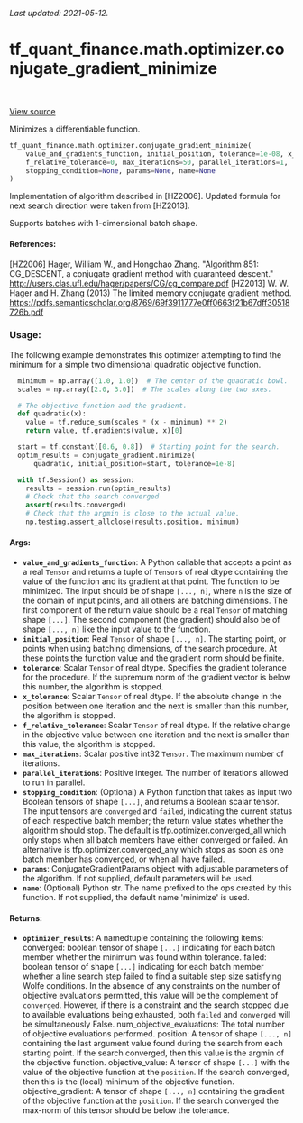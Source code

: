 <!--
This file is generated by a tool. Do not edit directly.
For open-source contributions the docs will be updated automatically.
-->

*Last updated: 2021-05-12.*

<div itemscope itemtype="http://developers.google.com/ReferenceObject">
<meta itemprop="name" content="tf_quant_finance.math.optimizer.conjugate_gradient_minimize" />
<meta itemprop="path" content="Stable" />
</div>

# tf_quant_finance.math.optimizer.conjugate_gradient_minimize

<!-- Insert buttons and diff -->

<table class="tfo-notebook-buttons tfo-api" align="left">
</table>

<a target="_blank" href="https://github.com/google/tf-quant-finance/blob/master/tf_quant_finance/math/optimizer/conjugate_gradient.py">View source</a>



Minimizes a differentiable function.

```python
tf_quant_finance.math.optimizer.conjugate_gradient_minimize(
    value_and_gradients_function, initial_position, tolerance=1e-08, x_tolerance=0,
    f_relative_tolerance=0, max_iterations=50, parallel_iterations=1,
    stopping_condition=None, params=None, name=None
)
```



<!-- Placeholder for "Used in" -->

Implementation of algorithm described in [HZ2006]. Updated formula for next
search direction were taken from [HZ2013].

Supports batches with 1-dimensional batch shape.

#### References:
[HZ2006] Hager, William W., and Hongchao Zhang. "Algorithm 851: CG_DESCENT,
  a conjugate gradient method with guaranteed descent."
  http://users.clas.ufl.edu/hager/papers/CG/cg_compare.pdf
[HZ2013] W. W. Hager and H. Zhang (2013) The limited memory conjugate gradient
  method.
  https://pdfs.semanticscholar.org/8769/69f3911777e0ff0663f21b67dff30518726b.pdf

### Usage:
The following example demonstrates this optimizer attempting to find the
minimum for a simple two dimensional quadratic objective function.

```python
  minimum = np.array([1.0, 1.0])  # The center of the quadratic bowl.
  scales = np.array([2.0, 3.0])  # The scales along the two axes.

  # The objective function and the gradient.
  def quadratic(x):
    value = tf.reduce_sum(scales * (x - minimum) ** 2)
    return value, tf.gradients(value, x)[0]

  start = tf.constant([0.6, 0.8])  # Starting point for the search.
  optim_results = conjugate_gradient.minimize(
      quadratic, initial_position=start, tolerance=1e-8)

  with tf.Session() as session:
    results = session.run(optim_results)
    # Check that the search converged
    assert(results.converged)
    # Check that the argmin is close to the actual value.
    np.testing.assert_allclose(results.position, minimum)
```

#### Args:


* <b>`value_and_gradients_function`</b>:  A Python callable that accepts a point as a
  real `Tensor` and returns a tuple of `Tensor`s of real dtype containing
  the value of the function and its gradient at that point. The function to
  be minimized. The input should be of shape `[..., n]`, where `n` is the
  size of the domain of input points, and all others are batching
  dimensions. The first component of the return value should be a real
  `Tensor` of matching shape `[...]`. The second component (the gradient)
  should also be of shape `[..., n]` like the input value to the function.
* <b>`initial_position`</b>: Real `Tensor` of shape `[..., n]`. The starting point, or
  points when using batching dimensions, of the search procedure. At these
  points the function value and the gradient norm should be finite.
* <b>`tolerance`</b>: Scalar `Tensor` of real dtype. Specifies the gradient tolerance
  for the procedure. If the supremum norm of the gradient vector is below
  this number, the algorithm is stopped.
* <b>`x_tolerance`</b>: Scalar `Tensor` of real dtype. If the absolute change in the
  position between one iteration and the next is smaller than this number,
  the algorithm is stopped.
* <b>`f_relative_tolerance`</b>: Scalar `Tensor` of real dtype. If the relative change
  in the objective value between one iteration and the next is smaller than
  this value, the algorithm is stopped.
* <b>`max_iterations`</b>: Scalar positive int32 `Tensor`. The maximum number of
  iterations.
* <b>`parallel_iterations`</b>: Positive integer. The number of iterations allowed to
  run in parallel.
* <b>`stopping_condition`</b>: (Optional) A Python function that takes as input two
  Boolean tensors of shape `[...]`, and returns a Boolean scalar tensor. The
  input tensors are `converged` and `failed`, indicating the current status
  of each respective batch member; the return value states whether the
  algorithm should stop. The default is tfp.optimizer.converged_all which
  only stops when all batch members have either converged or failed. An
  alternative is tfp.optimizer.converged_any which stops as soon as one
  batch member has converged, or when all have failed.
* <b>`params`</b>: ConjugateGradientParams object with adjustable parameters of the
  algorithm. If not supplied, default parameters will be used.
* <b>`name`</b>: (Optional) Python str. The name prefixed to the ops created by this
  function. If not supplied, the default name 'minimize' is used.


#### Returns:


* <b>`optimizer_results`</b>: A namedtuple containing the following items:
  converged: boolean tensor of shape `[...]` indicating for each batch
    member whether the minimum was found within tolerance.
  failed:  boolean tensor of shape `[...]` indicating for each batch
    member whether a line search step failed to find a suitable step size
    satisfying Wolfe conditions. In the absence of any constraints on the
    number of objective evaluations permitted, this value will
    be the complement of `converged`. However, if there is
    a constraint and the search stopped due to available
    evaluations being exhausted, both `failed` and `converged`
    will be simultaneously False.
  num_objective_evaluations: The total number of objective
    evaluations performed.
  position: A tensor of shape `[..., n]` containing the last argument value
    found during the search from each starting point. If the search
    converged, then this value is the argmin of the objective function.
  objective_value: A tensor of shape `[...]` with the value of the
    objective function at the `position`. If the search converged, then
    this is the (local) minimum of the objective function.
  objective_gradient: A tensor of shape `[..., n]` containing the gradient
    of the objective function at the `position`. If the search converged
    the max-norm of this tensor should be below the tolerance.